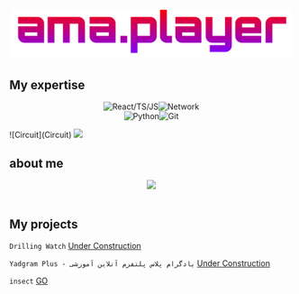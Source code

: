 <h1 align="center">
  <br>
  <a href="https://instagram.com/ama.player0000"><img src="https://github.com/ama-player0000/ama-player0000/blob/main/ama.png?raw=true" alt="amir mohammad abolfathy" width="500"></a>
</h1>

## My expertise

<p align="center">
<img alt="React/TS/JS" src="https://img.shields.io/badge/React/TS/JS-%231e1e1e.svg?style=for-the-badge&logo=React&logoColor=#00F7FF" /><img alt="Network" src="https://img.shields.io/badge/Network-%231e1e1e.svg?style=for-the-badge&logo=RSS&logocolor=yellow" />
  <br>
<img alt="Python" src="https://img.shields.io/badge/Python-%231e1e1e.svg?style=for-the-badge&logo=Python&logocolor=yellow" /><img alt="Git" src="https://img.shields.io/badge/Git-%231e1e1e.svg?style=for-the-badge&logo=git&logoColor=orange" />
<br>
</p>
![Circuit](Circuit) <img src="https://cdn-icons-png.flaticon.com/512/4350/4350670.png" width="20"/>

## about me
<p align="center">
<img src="https://github-readme-stats.vercel.app/api?username=ama-player0000&theme=radical&show_icons=true" />
  <br><br>

## My projects

```Drilling Watch``` <a href="#">Under Construction</a>

<p></p>

```Yadgram Plus - یادگرام پلاس پلتفرم آنلاین آموزشی``` <a href="#">Under Construction</a>

<p></p>

```insect``` <a href="https://github.com/ama-player0000/insect">GO</a>
